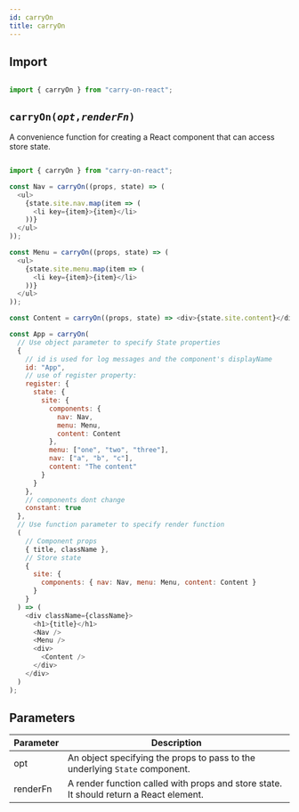 ```yaml
---
id: carryOn
title: carryOn
---
```

## Import

```JavaScript

import { carryOn } from "carry-on-react";

```

## `carryOn(`_`opt`_`,`_`renderFn`_`)`

A convenience function for creating a React component that can access store state.

```JavaScript

import { carryOn } from "carry-on-react";

const Nav = carryOn((props, state) => (
  <ul>
    {state.site.nav.map(item => (
      <li key={item}>{item}</li>
    ))}
  </ul>
));

const Menu = carryOn((props, state) => (
  <ul>
    {state.site.menu.map(item => (
      <li key={item}>{item}</li>
    ))}
  </ul>
));

const Content = carryOn((props, state) => <div>{state.site.content}</div>);

const App = carryOn(
  // Use object parameter to specify State properties
  {
    // id is used for log messages and the component's displayName
    id: "App",
    // use of register property:
    register: {
      state: {
        site: {
          components: {
            nav: Nav,
            menu: Menu,
            content: Content
          },
          menu: ["one", "two", "three"],
          nav: ["a", "b", "c"],
          content: "The content"
        }
      }
    },
    // components dont change
    constant: true
  },
  // Use function parameter to specify render function
  (
    // Component props
    { title, className },
    // Store state
    {
      site: {
        components: { nav: Nav, menu: Menu, content: Content }
      }
    }
  ) => (
    <div className={className}>
      <h1>{title}</h1>
      <Nav />
      <Menu />
      <div>
        <Content />
      </div>
    </div>
  )
);

```

## Parameters

| Parameter | Description                                                                            |
| --------- | -------------------------------------------------------------------------------------- |
| opt       | An object specifying the props to pass to the underlying `State` component.     |
| renderFn  | A render function called with props and store state. It should return a React element. |
